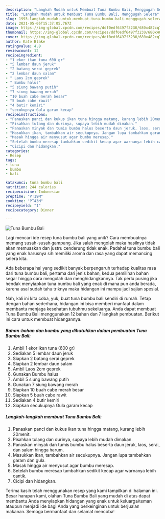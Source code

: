 ```yaml
---
description: "Langkah Mudah untuk Membuat Tuna Bumbu Bali, Menggugah Selera"
title: "Langkah Mudah untuk Membuat Tuna Bumbu Bali, Menggugah Selera"
slug: 1993-langkah-mudah-untuk-membuat-tuna-bumbu-bali-menggugah-selera
date: 2021-05-05T15:37:05.767Z
image: https://img-global.cpcdn.com/recipes/ddf0edf6497f3230/680x482cq70/tuna-bumbu-bali-foto-resep-utama.jpg
thumbnail: https://img-global.cpcdn.com/recipes/ddf0edf6497f3230/680x482cq70/tuna-bumbu-bali-foto-resep-utama.jpg
cover: https://img-global.cpcdn.com/recipes/ddf0edf6497f3230/680x482cq70/tuna-bumbu-bali-foto-resep-utama.jpg
author: Kate Blake
ratingvalue: 4.8
reviewcount: 12
recipeingredient:
- "1 ekor ikan tuna 600 gr"
- "5 lembar daun jeruk"
- "2 batang serai geprek"
- "2 lembar daun salam"
- " Laos 2cm geprek"
- " Bumbu halus"
- "5 siung bawang putih"
- "7 siung bawang merah"
- "10 buah cabe merah besar"
- "5 buah cabe rawit"
- "4 butir kemiri"
- "secukupnya Gula garam kecap"
recipeinstructions:
- "Panaskan panci dan kukus ikan tuna hingga matang, kurang lebih 20menit."
- "Pisahkan tulang dan durinya, supaya lebih mudah dimakan."
- "Panaskan minyak dan tumis bumbu halus beserta daun jeruk, laos, serai, dan salam hingga harum."
- "Masukkan ikan, tambahkan air secukupnya. Jangan lupa tambahkan garam dan gula."
- "Masak hingga air menyusut agar bumbu meresap."
- "Setelah bumbu meresap tambahkan sedikit kecap agar warnanya lebih cantik."
- "Cicipi dan hidangkan."
categories:
- Resep
tags:
- tuna
- bumbu
- bali

katakunci: tuna bumbu bali 
nutrition: 244 calories
recipecuisine: Indonesian
preptime: "PT19M"
cooktime: "PT43M"
recipeyield: "1"
recipecategory: Dinner

---
```



![Tuna Bumbu Bali](https://img-global.cpcdn.com/recipes/ddf0edf6497f3230/680x482cq70/tuna-bumbu-bali-foto-resep-utama.jpg)

Lagi mencari ide resep tuna bumbu bali yang unik? Cara membuatnya memang susah-susah gampang. Jika salah mengolah maka hasilnya tidak akan memuaskan dan justru cenderung tidak enak. Padahal tuna bumbu bali yang enak harusnya sih memiliki aroma dan rasa yang dapat memancing selera kita.



Ada beberapa hal yang sedikit banyak berpengaruh terhadap kualitas rasa dari tuna bumbu bali, pertama dari jenis bahan, kedua pemilihan bahan segar hingga cara mengolah dan menghidangkannya. Tak perlu pusing jika hendak menyiapkan tuna bumbu bali yang enak di mana pun anda berada, karena asal sudah tahu triknya maka hidangan ini mampu jadi sajian spesial.


Nah, kali ini kita coba, yuk, buat tuna bumbu bali sendiri di rumah. Tetap dengan bahan sederhana, hidangan ini bisa memberi manfaat dalam membantu menjaga kesehatan tubuhmu sekeluarga. Anda dapat membuat Tuna Bumbu Bali menggunakan 12 bahan dan 7 langkah pembuatan. Berikut ini cara untuk membuat hidangannya.

<!--inarticleads1-->

##### Bahan-bahan dan bumbu yang dibutuhkan dalam pembuatan Tuna Bumbu Bali:

1. Ambil 1 ekor ikan tuna (600 gr)
1. Sediakan 5 lembar daun jeruk
1. Siapkan 2 batang serai geprek
1. Siapkan 2 lembar daun salam
1. Ambil  Laos 2cm geprek
1. Gunakan  Bumbu halus
1. Ambil 5 siung bawang putih
1. Gunakan 7 siung bawang merah
1. Siapkan 10 buah cabe merah besar
1. Siapkan 5 buah cabe rawit
1. Sediakan 4 butir kemiri
1. Siapkan secukupnya Gula garam kecap




<!--inarticleads2-->

##### Langkah-langkah membuat Tuna Bumbu Bali:

1. Panaskan panci dan kukus ikan tuna hingga matang, kurang lebih 20menit.
1. Pisahkan tulang dan durinya, supaya lebih mudah dimakan.
1. Panaskan minyak dan tumis bumbu halus beserta daun jeruk, laos, serai, dan salam hingga harum.
1. Masukkan ikan, tambahkan air secukupnya. Jangan lupa tambahkan garam dan gula.
1. Masak hingga air menyusut agar bumbu meresap.
1. Setelah bumbu meresap tambahkan sedikit kecap agar warnanya lebih cantik.
1. Cicipi dan hidangkan.




Terima kasih telah menggunakan resep yang kami tampilkan di halaman ini. Besar harapan kami, olahan Tuna Bumbu Bali yang mudah di atas dapat membantu Anda menyiapkan hidangan yang enak untuk keluarga/teman ataupun menjadi ide bagi Anda yang berkeinginan untuk berjualan makanan. Semoga bermanfaat dan selamat mencoba!
